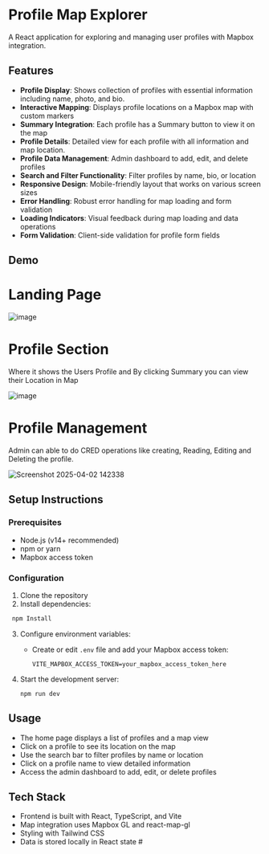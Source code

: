 
# Profile Map Explorer

A React application for exploring and managing user profiles with Mapbox integration.


## Features

- **Profile Display**: Shows collection of profiles with essential information including name, photo, and bio.
- **Interactive Mapping**: Displays profile locations on a Mapbox map with custom markers
- **Summary Integration**: Each profile has a Summary button to view it on the map
- **Profile Details**: Detailed view for each profile with all information and map location.
-  **Profile Data Management**: Admin dashboard to add, edit, and delete profiles
- **Search and Filter Functionality**: Filter profiles by name, bio, or location
- **Responsive Design**: Mobile-friendly layout that works on various screen sizes
- **Error Handling**: Robust error handling for map loading and form validation
- **Loading Indicators**: Visual feedback during map loading and data operations
- **Form Validation**: Client-side validation for profile form fields

## Demo
# Landing Page

![image](https://github.com/user-attachments/assets/25e3bf5e-4ab6-444b-9ab2-1f6015053221)

# Profile Section 
Where it shows the Users Profile and By clicking Summary you can view their Location in Map

![image](https://github.com/user-attachments/assets/e3736b68-c274-46fd-b028-f87455be0d74)

# Profile Management 
Admin can able to do CRED operations like creating, Reading, Editing and Deleting the profile.

![Screenshot 2025-04-02 142338](https://github.com/user-attachments/assets/71c85b89-79e8-4f2b-9e0c-304af07602f3)



## Setup Instructions

### Prerequisites

- Node.js (v14+ recommended)
- npm or yarn
- Mapbox access token

### Configuration

1. Clone the repository
2. Install dependencies:

```bash
 npm Install
```
3. Configure environment variables:
   - Create or edit `.env` file and add your Mapbox access token:
     ```
     VITE_MAPBOX_ACCESS_TOKEN=your_mapbox_access_token_here
     ```

4. Start the development server:
   ```
   npm run dev
   ```

## Usage

- The home page displays a list of profiles and a map view
- Click on a profile to see its location on the map
- Use the search bar to filter profiles by name or location
- Click on a profile name to view detailed information
- Access the admin dashboard to add, edit, or delete profiles
## Tech Stack
- Frontend is built with React, TypeScript, and Vite
- Map integration uses Mapbox GL and react-map-gl
- Styling with Tailwind CSS
- Data is stored locally in React state #

